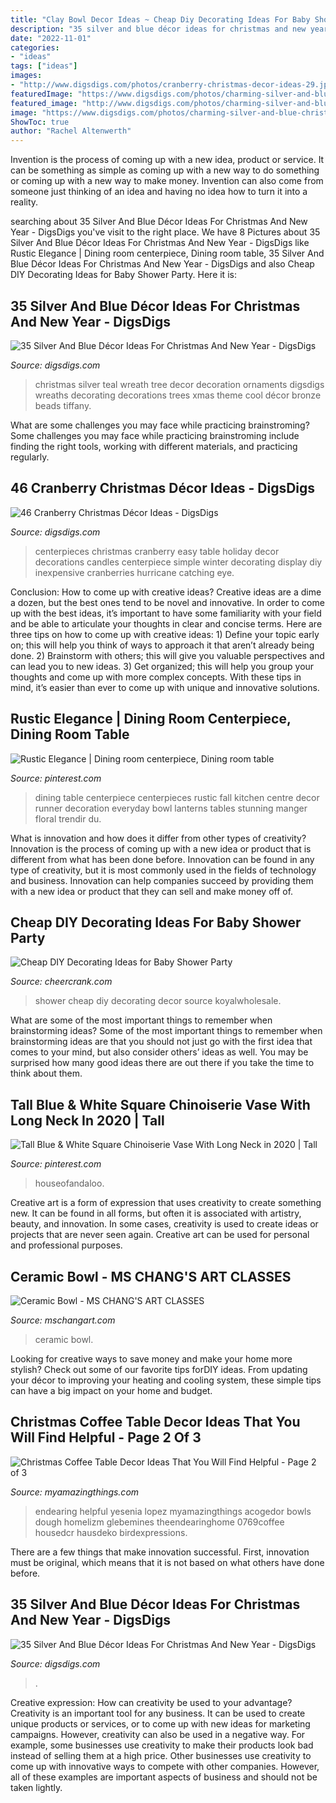 ```yaml
---
title: "Clay Bowl Decor Ideas ~ Cheap Diy Decorating Ideas For Baby Shower Party"
description: "35 silver and blue décor ideas for christmas and new year"
date: "2022-11-01"
categories:
- "ideas"
tags: ["ideas"]
images:
- "http://www.digsdigs.com/photos/cranberry-christmas-decor-ideas-29.jpg"
featuredImage: "https://www.digsdigs.com/photos/charming-silver-and-blue-christmas-decor-ideas-19.jpg"
featured_image: "http://www.digsdigs.com/photos/charming-silver-and-blue-christmas-decor-ideas-21.jpg"
image: "https://www.digsdigs.com/photos/charming-silver-and-blue-christmas-decor-ideas-19.jpg"
ShowToc: true
author: "Rachel Altenwerth"
---
```



Invention is the process of coming up with a new idea, product or service. It can be something as simple as coming up with a new way to do something or coming up with a new way to make money. Invention can also come from someone just thinking of an idea and having no idea how to turn it into a reality.

	

		
searching about 35 Silver And Blue Décor Ideas For Christmas And New Year - DigsDigs you've visit to the right place. We have 8 Pictures about 35 Silver And Blue Décor Ideas For Christmas And New Year - DigsDigs like Rustic Elegance | Dining room centerpiece, Dining room table, 35 Silver And Blue Décor Ideas For Christmas And New Year - DigsDigs and also Cheap DIY Decorating Ideas for Baby Shower Party. Here it is:
		
    
## 35 Silver And Blue Décor Ideas For Christmas And New Year - DigsDigs

<img loading=lazy src="http://www.digsdigs.com/photos/charming-silver-and-blue-christmas-decor-ideas-21.jpg" onerror="this.onerror=null;this.src='https://tse1.mm.bing.net/th?id=OIP.JY7ArdZ-b9sH7w1A-n-tygAAAA&amp;pid=15.1';" alt="35 Silver And Blue Décor Ideas For Christmas And New Year - DigsDigs">

_Source: digsdigs.com_

>christmas silver teal wreath tree decor decoration ornaments digsdigs wreaths decorating decorations trees xmas theme cool décor bronze beads tiffany. 

	

What are some challenges you may face while practicing brainstroming?
Some challenges you may face while practicing brainstroming include finding the right tools, working with different materials, and practicing regularly.

    
## 46 Cranberry Christmas Décor Ideas - DigsDigs

<img loading=lazy src="http://www.digsdigs.com/photos/cranberry-christmas-decor-ideas-29.jpg" onerror="this.onerror=null;this.src='https://tse1.mm.bing.net/th?id=OIP.VcFsmvPoDv_3-vgqabT8FwHaLH&amp;pid=15.1';" alt="46 Cranberry Christmas Décor Ideas - DigsDigs">

_Source: digsdigs.com_

>centerpieces christmas cranberry easy table holiday decor decorations candles centerpiece simple winter decorating display diy inexpensive cranberries hurricane catching eye. 

	

Conclusion: How to come up with creative ideas?
Creative ideas are a dime a dozen, but the best ones tend to be novel and innovative. In order to come up with the best ideas, it’s important to have some familiarity with your field and be able to articulate your thoughts in clear and concise terms. Here are three tips on how to come up with creative ideas: 1) Define your topic early on; this will help you think of ways to approach it that aren’t already being done. 2) Brainstorm with others; this will give you valuable perspectives and can lead you to new ideas. 3) Get organized; this will help you group your thoughts and come up with more complex concepts. With these tips in mind, it’s easier than ever to come up with unique and innovative solutions.

    
## Rustic Elegance | Dining Room Centerpiece, Dining Room Table

<img loading=lazy src="https://i.pinimg.com/736x/4e/64/cd/4e64cd9e9a7910d53fb8c51c73dca630.jpg" onerror="this.onerror=null;this.src='https://tse2.mm.bing.net/th?id=OIP.Bqq4wmUVWWtHQRNVyE_gQQHaJ3&amp;pid=15.1';" alt="Rustic Elegance | Dining room centerpiece, Dining room table">

_Source: pinterest.com_

>dining table centerpiece centerpieces rustic fall kitchen centre decor runner decoration everyday bowl lanterns tables stunning manger floral trendir du. 

	

What is innovation and how does it differ from other types of creativity?
Innovation is the process of coming up with a new idea or product that is different from what has been done before. Innovation can be found in any type of creativity, but it is most commonly used in the fields of technology and business. Innovation can help companies succeed by providing them with a new idea or product that they can sell and make money off of.

    
## Cheap DIY Decorating Ideas For Baby Shower Party

<img loading=lazy src="https://www.cheercrank.com/wp-content/uploads/2016/08/12-baby-shower-decor-ideas-woohome.jpg" onerror="this.onerror=null;this.src='https://tse2.mm.bing.net/th?id=OIP.uRO76r5IkL-ExwPPj9FPoAHaLH&amp;pid=15.1';" alt="Cheap DIY Decorating Ideas for Baby Shower Party">

_Source: cheercrank.com_

>shower cheap diy decorating decor source koyalwholesale. 

	

What are some of the most important things to remember when brainstorming ideas?
Some of the most important things to remember when brainstorming ideas are that you should not just go with the first idea that comes to your mind, but also consider others’ ideas as well. You may be surprised how many good ideas there are out there if you take the time to think about them.

    
## Tall Blue &amp; White Square Chinoiserie Vase With Long Neck In 2020 | Tall

<img loading=lazy src="https://i.pinimg.com/736x/a9/43/c2/a943c2b4f81da973a7acf3a8972e0493.jpg" onerror="this.onerror=null;this.src='https://tse1.mm.bing.net/th?id=OIP.yHOhSVCuJKOb5_67QDBydgHaLH&amp;pid=15.1';" alt="Tall Blue &amp; White Square Chinoiserie Vase With Long Neck in 2020 | Tall">

_Source: pinterest.com_

>houseofandaloo. 

	

Creative art is a form of expression that uses creativity to create something new. It can be found in all forms, but often it is associated with artistry, beauty, and innovation. In some cases, creativity is used to create ideas or projects that are never seen again. Creative art can be used for personal and professional purposes.

    
## Ceramic Bowl - MS CHANG&#039;S ART CLASSES

<img loading=lazy src="http://www.mschangart.com/uploads/1/3/4/5/13451990/507922_orig.jpg" onerror="this.onerror=null;this.src='https://tse4.mm.bing.net/th?id=OIP.I0csgpeELNtEOWVOlNwRWgHaFu&amp;pid=15.1';" alt="Ceramic Bowl - MS CHANG&#039;S ART CLASSES">

_Source: mschangart.com_

>ceramic bowl. 

	

Looking for creative ways to save money and make your home more stylish? Check out some of our favorite tips forDIY ideas. From updating your décor to improving your heating and cooling system, these simple tips can have a big impact on your home and budget.

    
## Christmas Coffee Table Decor Ideas That You Will Find Helpful - Page 2 Of 3

<img loading=lazy src="https://myamazingthings.com/wp-content/uploads/2017/11/christmas-cofeee-table-8.jpg" onerror="this.onerror=null;this.src='https://tse2.mm.bing.net/th?id=OIP.4IQPLr2MxPhRanZJlhfA9gHaLJ&amp;pid=15.1';" alt="Christmas Coffee Table Decor Ideas That You Will Find Helpful - Page 2 of 3">

_Source: myamazingthings.com_

>endearing helpful yesenia lopez myamazingthings acogedor bowls dough homelizm glebemines theendearinghome 0769coffee housedcr hausdeko birdexpressions. 

	

There are a few things that make innovation successful. First, innovation must be original, which means that it is not based on what others have done before.

    
## 35 Silver And Blue Décor Ideas For Christmas And New Year - DigsDigs

<img loading=lazy src="https://www.digsdigs.com/photos/charming-silver-and-blue-christmas-decor-ideas-19.jpg" onerror="this.onerror=null;this.src='https://tse2.mm.bing.net/th?id=OIP.1X4MZzCUfXX7aHKEchV7rAHaLH&amp;pid=15.1';" alt="35 Silver And Blue Décor Ideas For Christmas And New Year - DigsDigs">

_Source: digsdigs.com_

>. 

	

Creative expression: How can creativity be used to your advantage?
Creativity is an important tool for any business. It can be used to create unique products or services, or to come up with new ideas for marketing campaigns. However, creativity can also be used in a negative way. For example, some businesses use creativity to make their products look bad instead of selling them at a high price. Other businesses use creativity to come up with innovative ways to compete with other companies. However, all of these examples are important aspects of business and should not be taken lightly.

